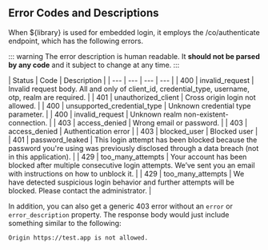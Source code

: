 ## Error Codes and Descriptions 

When ${library} is used for embedded login, it employs the /co/authenticate endpoint, which has the following errors.

::: warning
The error description is human readable. It **should not be parsed by any code** and it subject to change at any time.
:::

| Status | Code | Description |
| --- | --- | --- | --- | 
| 400 | invalid_request | Invalid request body. All and only of client_id, credential_type, username, otp, realm are required. |
| 401 | unauthorized_client | Cross origin login not allowed. |
| 400 | unsupported_credential_type | Unknown credential type parameter. |
| 400 | invalid_request | Unknown realm non-existent-connection. |
| 403 | access_denied | Wrong email or password. |
| 403 | access_denied | Authentication error |
| 403 | blocked_user | Blocked user |
| 401 | password_leaked | This login attempt has been blocked because the password you're using was previously disclosed through a data breach (not in this application). |
| 429 | too_many_attempts | Your account has been blocked after multiple consecutive login attempts. We’ve sent you an email with instructions on how to unblock it. |
| 429 | too_many_attempts | We have detected suspicious login behavior and further attempts will be blocked. Please contact the administrator. |

In addition, you can also get a generic 403 error without an `error` or `error_description` property. The response body would just include something similar to the following:

```text
Origin https://test.app is not allowed.
```
